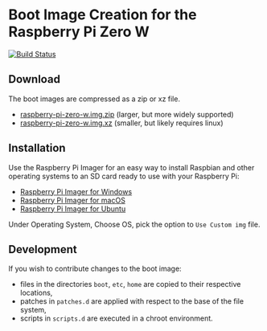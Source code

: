 # Boot Image Creation for the Raspberry Pi Zero W

[![Build Status](https://travis-ci.org/AutomatedFieldPhenomics/raspberry-pi-zero-w-image.svg?branch=master)](https://travis-ci.org/AutomatedFieldPhenomics/raspberry-pi-zero-w-image)

## Download

The boot images are compressed as a zip or xz file.
-  [raspberry-pi-zero-w.img.zip](https://github.com/AutomatedFieldPhenomics/raspberry-pi-zero-w-image/releases/latest/download/raspberry-pi-zero-w.img.zip) (larger, but more widely supported)
-  [raspberry-pi-zero-w.img.xz](https://github.com/AutomatedFieldPhenomics/raspberry-pi-zero-w-image/releases/latest/download/raspberry-pi-zero-w.img.xz) (smaller, but likely requires linux)

## Installation

Use the Raspberry Pi Imager for an easy way to install Raspbian and other operating systems to an SD card ready to use with your Raspberry Pi:
- [Raspberry Pi Imager for Windows](https://downloads.raspberrypi.org/imager/imager.exe)
- [Raspberry Pi Imager for macOS](https://downloads.raspberrypi.org/imager/imager.dmg)
- [Raspberry Pi Imager for Ubuntu](https://downloads.raspberrypi.org/imager/imager_amd64.deb)

Under Operating System, Choose OS, pick the option to `Use Custom img` file.

## Development

If you wish to contribute changes to the boot image:
- files in the directories `boot`, `etc`, `home` are copied to their respective locations,
- patches in `patches.d` are applied with respect to the base of the file system,
- scripts in `scripts.d` are executed in a chroot environment.
